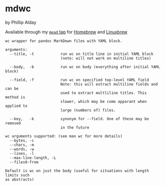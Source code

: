 # mdwc

by Phillip Alday

Available through my [`mead` tap](https://github.com/palday/homebrew-mead) for [Homebrew](https://brew.sh/) and [Linuxbrew](https://linuxbrew.sh/)


```
wc wrapper for pandoc MarkDown files with YAML block.

arguments:
  --title, -t            run wc on title line in initial YAML block
                         (note: will not work on multiline titles)

  --body,  -b            run wc on body (everything after initial YAML block)

  --field, -f            run wc on specified top-level YAML field
                         Note: this will extract multiline fields and can be
                         used to extract multliline titles. This method is
                         slower, which may be come apparant when applied to
                         large (numbers of) files.

  --key,   -k            synonym for --field. One of these may be removed
                         in the future

wc arguments supported: (see man wc for more details)
  --bytes, -c
  --chars, -m
  --words, -w
  --lines, -l
  --max-line-length, -L
  --files0-from

Default is wc on just the body (useful for situations with length limits such
as abstracts)
```
